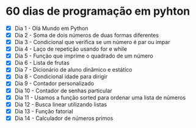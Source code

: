 # 60 dias de programação em pyhton

- [x] Dia 1 - Olá Mundo em Python
- [x] Dia 2 - Soma de dois números de duas formas diferentes
- [x] Dia 3 - Condicional que verifica se um número é par ou impar
- [x] Dia 4 - Laço de repetição usando for e while
- [x] Dia 5 - Função que imprime o quadrado de um número
- [x] Dia 6 - Lista de frutas
- [x] Dia 7 - Dicionário de aluno dinâmico e estático
- [x] Dia 8 - Condicional idade para dirigir
- [x] Dia 9 - Contador personalizado
- [x] Dia 10 - Contador de senhas particular
- [x] Dia 11 - Usamos a função sorted para ordenar uma lista de números
- [x] Dia 12 - Busca linear utilizando listas
- [x] Dia 13 - Função fatorial
- [x] Dia 14 - Calculador de números primos